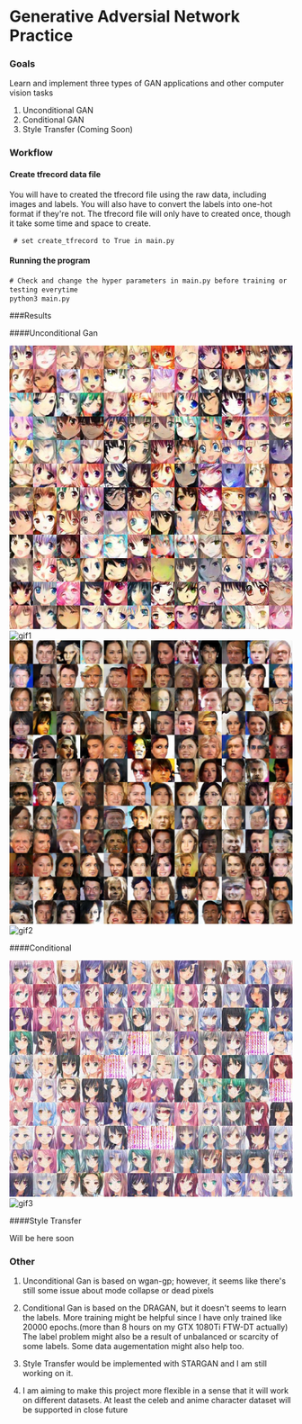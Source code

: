 # Generative Adversial Network Practice

### Goals
Learn and implement three types of GAN applications and other computer vision tasks

1. Unconditional GAN
2. Conditional GAN 
3. Style Transfer (Coming Soon)

### Workflow
#### Create tfrecord data file
You will have to created the tfrecord file using the raw data, including images and labels. You will also have to convert the labels into one-hot format if they're not. The tfrecord file will only have to created once, though it take some time and space to create.
```code
 # set create_tfrecord to True in main.py 
```

#### Running the program
```
# Check and change the hyper parameters in main.py before training or testing everytime
python3 main.py
```

###Results

####Unconditional Gan

![img1](vanilla_gan/sample_imgs/anime/train/wgan_gp_1.jpg)
![gif1](vanilla_gan/sample_imgs/anime/train/wgan_gp.gif)
![img2](vanilla_gan/sample_imgs/celeb/train/wgan_gp_1.jpg)
![gif2](vanilla_gan/sample_imgs/celeb/train/wgan_gp.gif)

####Conditional 

![img3](cgan/sample_imgs/anime/train/dragan_1.jpg)
![gif3](cgan/sample_imgs/anime/train/dragan.gif)


####Style Transfer

Will be here soon

### Other
1. Unconditional Gan is based on wgan-gp; however, it seems like there's still some issue about mode collapse or dead pixels

2. Conditional Gan is based on the DRAGAN, but it doesn't seems to learn the labels. More training might be helpful since I have only trained like 20000 epochs.(more than 8 hours on my GTX 1080Ti FTW-DT actually) The label problem might also be a result of unbalanced or scarcity of some labels. Some data augementation might also help too.

3. Style Transfer would be implemented with STARGAN and I am still working on it.

4. I am aiming to make this project more flexible in a sense that it will work on different datasets. At least the celeb and anime character dataset will be supported in close future